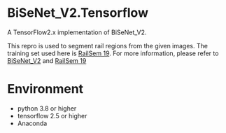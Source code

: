 # BiSeNet_V2.Tensorflow
A TensorFlow2.x implementation of BiSeNet_V2.

This repro is used to segment rail regions from the given images. The training set used here is [RailSem 19](https://wilddash.cc/railsem19). For more information, please refer to [BiSeNet_V2](https://arxiv.org/pdf/2004.02147v1.pdf) and [RailSem 19](https://wilddash.cc/railsem19)

# Environment
- python 3.8 or higher
- tensorflow 2.5 or higher
- Anaconda
